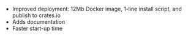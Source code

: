 - Improved deployment: 12Mb Docker image, 1-line install script, and publish to crates.io
- Adds documentation
- Faster start-up time